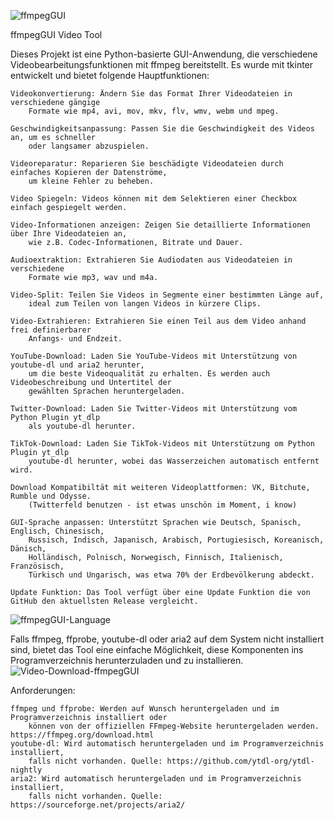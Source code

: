 ![ffmpegGUI](https://github.com/blobb999/ffmpeGUI/assets/89486466/fe9f8d3e-9c26-43b8-a6cf-1ae12896ea85)

ffmpegGUI Video Tool

Dieses Projekt ist eine Python-basierte GUI-Anwendung, die verschiedene Videobearbeitungsfunktionen mit ffmpeg bereitstellt. Es wurde mit tkinter entwickelt und bietet folgende Hauptfunktionen:

	Videokonvertierung: Ändern Sie das Format Ihrer Videodateien in verschiedene gängige 
		Formate wie mp4, avi, mov, mkv, flv, wmv, webm und mpeg.

	Geschwindigkeitsanpassung: Passen Sie die Geschwindigkeit des Videos an, um es schneller 
		oder langsamer abzuspielen.

	Videoreparatur: Reparieren Sie beschädigte Videodateien durch einfaches Kopieren der Datenströme, 
		um kleine Fehler zu beheben.
		
	Video Spiegeln: Videos können mit dem Selektieren einer Checkbox einfach gespiegelt werden.

	Video-Informationen anzeigen: Zeigen Sie detaillierte Informationen über Ihre Videodateien an, 
		wie z.B. Codec-Informationen, Bitrate und Dauer.

	Audioextraktion: Extrahieren Sie Audiodaten aus Videodateien in verschiedene 
		Formate wie mp3, wav und m4a.

	Video-Split: Teilen Sie Videos in Segmente einer bestimmten Länge auf, 
		ideal zum Teilen von langen Videos in kürzere Clips.

	Video-Extrahieren: Extrahieren Sie einen Teil aus dem Video anhand frei definierbarer 
		Anfangs- und Endzeit.

	YouTube-Download: Laden Sie YouTube-Videos mit Unterstützung von youtube-dl und aria2 herunter, 
		um die beste Videoqualität zu erhalten. Es werden auch Videobeschreibung und Untertitel der
		gewählten Sprachen heruntergeladen.

	Twitter-Download: Laden Sie Twitter-Videos mit Unterstützung vom Python Plugin yt_dlp 
		als youtube-dl herunter.

	TikTok-Download: Laden Sie TikTok-Videos mit Unterstützung om Python Plugin yt_dlp  
		youtube-dl herunter, wobei das Wasserzeichen automatisch entfernt wird.
	
	Download Kompatibiltät mit weiteren Videoplattformen: VK, Bitchute, Rumble und Odysse. 
		(Twitterfeld benutzen - ist etwas unschön im Moment, i know)

	GUI-Sprache anpassen: Unterstützt Sprachen wie Deutsch, Spanisch, Englisch, Chinesisch, 
		Russisch, Indisch, Japanisch, Arabisch, Portugiesisch, Koreanisch, Dänisch, 
		Holländisch, Polnisch, Norwegisch, Finnisch, Italienisch, Französisch, 
		Türkisch und Ungarisch, was etwa 70% der Erdbevölkerung abdeckt.
		
	Update Funktion: Das Tool verfügt über eine Update Funktion die von GitHub den aktuellsten Release vergleicht.
	
![ffmpegGUI-Language](https://github.com/blobb999/ffmpeGUI/assets/89486466/ef30dca4-2063-4df6-a4d5-253b747a760b)

Falls ffmpeg, ffprobe, youtube-dl oder aria2 auf dem System nicht installiert sind, bietet das Tool eine einfache Möglichkeit, diese Komponenten ins Programverzeichnis herunterzuladen und zu installieren.
![Video-Download-ffmpegGUI](https://github.com/blobb999/ffmpeGUI/assets/89486466/57011d2e-a777-4589-8807-0928c2dee289)

Anforderungen:

    ffmpeg und ffprobe: Werden auf Wunsch heruntergeladen und im Programverzeichnis installiert oder 
		können von der offiziellen FFmpeg-Website heruntergeladen werden. https://ffmpeg.org/download.html
    youtube-dl: Wird automatisch heruntergeladen und im Programverzeichnis installiert, 
		falls nicht vorhanden. Quelle: https://github.com/ytdl-org/ytdl-nightly
    aria2: Wird automatisch heruntergeladen und im Programverzeichnis installiert, 
		falls nicht vorhanden. Quelle: https://sourceforge.net/projects/aria2/

